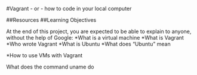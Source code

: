 #Vagrant - or - how to code in your local computer

##Resources
##Learning Objectives

At the end of this project, you are expected to be able to explain to anyone, without the help of Google:
*What is a virtual machine
*What is Vagrant
*Who wrote Vagrant
*What is Ubuntu
*What does “Ubuntu” mean

*How to use VMs with Vagrant

What does the command uname do

